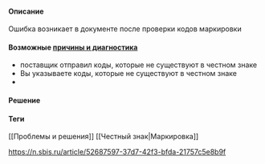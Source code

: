 
#### Описание
Ошибка возникает в документе после проверки кодов маркировки
#### Возможные [причины и диагностика](https://n.sbis.ru/article/52687597-37d7-42f3-bfda-21757c5e8b9f)
- поставщик отправил коды, которые не существуют в честном знаке
- Вы указываете коды, которые не существуют в честном знаке
- 
#### Решение


#### Теги
[[Проблемы и решения]]
[[Честный знак|Маркировка]]

https://n.sbis.ru/article/52687597-37d7-42f3-bfda-21757c5e8b9f